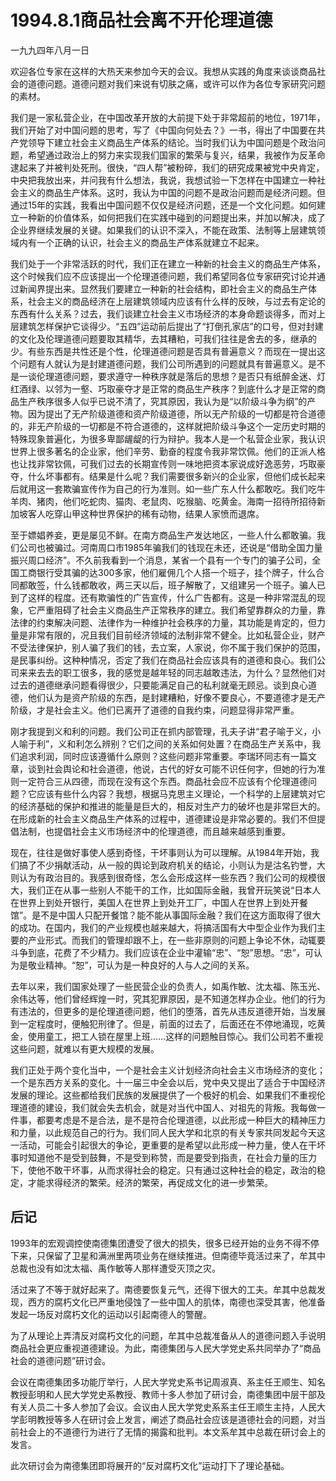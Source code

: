 # 1994.8.1商品社会离不开伦理道德

一九九四年八月一日  
  
 欢迎各位专家在这样的大热天来参加今天的会议。我想从实践的角度来谈谈商品社会的道德问题。道德问题对我们来说有切肤之痛，或许可以作为各位专家研究问题的素材。  
  
 我们是一家私营企业，在中国改革开放的大前提下处于非常超前的地位，1971年，我们开始了对中国问题的思考，写了《中国向何处去？》一书，得出了中国要在共产党领导下建立社会主义商品生产体系的结论。当时我们认为中国问题是个政治问题，希望通过政治上的努力来实现我们国家的繁荣与复兴，结果，我被作为反革命逮起来了并被判处死刑。很快，“四人帮”被粉碎，我们的研究成果被党中央肯定，中央把我放出来，并问我有什么想法，我说，我想试验一下怎样在中国建立一种社会主义的商品生产体系。这时，我认为中国的问题不是政治问题而是经济问题。但通过15年的实践，我看出中国问题不仅仅是经济问题，还是一个文化问题。如何建立一种新的价值体系，如何把我们在实践中碰到的问题提出来，并加以解决，成了企业界继续发展的关键。如果我们的认识不深入，不能在政策、法制等上层建筑领域内有一个正确的认识，社会主义的商品生产体系就建立不起来。  
  
 我们处于一个非常活跃的时代，我们正在建立一种新的社会主义的商品生产体系，这个时候我们应不应该提出一个伦理道德问题，我们希望同各位专家研究讨论并通过新闻界提出来。显然我们要建立一种新的社会结构，即社会主义的商品生产体系，社会主义的商品经济在上层建筑领域内应该有什么样的反映，与过去有定论的东西有什么关系？过去，我们谈建立社会主义市场经济的本身命题谈得多，而对上层建筑怎样保护它谈得少。“五四”运动前后提出了“打倒孔家店”的口号，但对封建的文化及伦理道德问题要取其精华，去其糟粕，可我们往往是舍去的多，继承的少。有些东西是共性还是个性，伦理道德问题是否具有普遍意义？而现在一提出这个问题有人就认为是封建道德问题，我们公司所遇到的问题就具有普遍意义。是不是一谈伦理道德问题，要求遵守一种秩序就是落后的思想？是否只有纸醉金迷、灯红酒绿、以邻为一壑、巧取豪夺才是正常的商品生产秩序？到底什么才是正常的商品生产秩序很多人似乎已说不清了，究其原因，我认为是“以阶级斗争为纲”的产物。因为提出了无产阶级道德和资产阶级道德，所以无产阶级的一切都是符合道德的，非无产阶级的一切都是不符合道德的，这样就把阶级斗争这个一定历史时期的特殊现象普遍化，为很多卑鄙龌龊的行为辩护。我本人是一个私营企业家，我认识世界上很多著名的企业家，他们辛劳、勤奋的程度令我非常饮佩。他们的正派人格也让找非常钦佩，可我们过去的长期宣传则一味地把资本家说成好逸恶劳，巧取豪夺，什么坏事都有。结果是什么呢？我们需要很多新兴的企业家，但他们成长起来后就用这一套欺骗宣传作为自己的行为准则。如一些广东人什么都敢吃。我们吃牛羊肉、猪肉，他们吃蛇肉、猫肉、老鼠肉、吃猴脑、吃黄金。海南一招待所招待新加坡客人吃穿山甲这种世界保护的稀有动物，结果人家愤而退席。  
  
 至于嫖娼养妾，更是屡见不鲜。在南方商品生产发达地区，一些人什么都敢骗。我们公司也被骗过。河南周口市1985年骗我们的钱现在未还，还说是“借助全国力量振兴周口经济”。不久前我看到一个消息，某省一个县有一个专门的骗子公司，全国工商银行受其骗的达300多家，他们雇佣几个人搭一个班子，挂个牌子，什么合同都敢签，什么钱都敢收，两三天以后，班子解散了，又组建另一个班子。骗人已到了这样的程度。还有欺骗性的广告宣传，什么广告都有。这是一种非常混乱的现象，它严重阻碍了社会主义商品生产正常秩序的建立。我们希望靠群众的力量，靠法律的约束解决问题、法律作为一种维护社会秩序的力量，其功能是肯定的，但力量是非常有限的，况且我们目前经济领域的法制非常不健全。比如私营企业，财产不受法律保护，别人骗了我们的钱，去立案，人家说，你不属于我们保护的范围，是民事纠纷。这种种情况，否定了我们在商品社会应该具有的道德和良心。我们公司来来去去的职工很多，我的感觉是越年轻的同志越敢违法，为什么？显然他们对过去的道德继承问题看得很少，只要能满足自己的私利就毫无顾忌。谈到良心道德，他们认为是资产阶级的东西，是封建糟粕，好像不要良心，不要道德才是无产阶级，才是社会主义。他们已离开了道德的自我约束，问题显得非常严重。  
  
 刚才我提到义和利的问题。我们公司正在抓内部管理，孔夫子讲“君子喻于义，小人喻于利”，义和利怎么辨别？它们之间的关系如何处置？在商品生产关系中，我们追求利润，同时应该遵循什么原则？这些问题非常重要。李瑞环同志有一篇文章，谈到社会舆论和社会道德，他说，古代的好女可能不识任何字，但她的行为准则一定符合三从四德，而现在没有这个东西。商品社会应不应该有个伦理道德问题？它应该有些什么内容？我想，根据马克思主义理论，一个科学的上层建筑对它的经济基础的保护和推进的能量是巨大的，相反对生产力的破坏也是非常巨大的。在形成新的社会主义商品生产体系的过程中，道德建设是非常必要的。我们不但提倡法制，也提倡社会主义市场经济中的伦理道德，而且越来越感到重要。  
  
 现在，往往是做好事使人感到奇怪，干坏事则认为可以理解。从1984年开始，我们搞了不少捐献活动，从一般的舆论到政府机关的结论，小则认为是沽名钓誉，大则认为有政治目的。我感到很奇怪，怎么会形成这样一些东西？我们公司的规模很大，我们正在从事一些别人不能干的工作，比如国际金融，我曾开玩笑说“日本人在世界上到处开银行，美国人在世界上到处开工厂，中国人在世界上到处开餐馆”。是不是中国人只配开餐馆？能不能从事国际金融？我们在这方面取得了很大的成功。在国内，我们的产业规模也越来越大，将搞活国有大中型企业作为我们主要的产业形式。而我们的管理却跟不上，在一些非原则的问题上争论不休，动辄要斗争到底，花费了不少精力。我们应该在企业中灌输“忠”、“恕”思想。“忠”，可认为是敬业精神。“恕”，可认为是一种良好的人与人之间的关系。  
  
 去年以来，我们国家处理了一些民营企业的负责人，如禹作敏、沈太福、陈玉光、余伟达等，他们曾经辉煌一时，究其犯罪原因，是不知道怎样办企业。他们的行为有违法的，但更多的是伦理道德问题，他们的堕落，首先从违反道德开始，当发展到一定程度时，便触犯刑律了。但是，前面的过去了，后面还在不停地涌现，吃黄金，使用童工，把工人锁在屋里上班……这样的问题触目惊心。我们公司若不重视这些问题，就难以有更大规模的发展。  
  
 我们正处于两个变化当中，一个是社会主义计划经济向社会主义市场经济的变化；一个是东西方关系的变化。十一届三中全会以后，党中央又提出了适合于中国经济发展的理论。这些都给我们民族的发展提供了一个极好的机会、如果我们不重视伦理道德的建设，我们就会失去机会，就是对当代中国人、对祖先的背叛。我每做一件事，都要考虑是不是合法，是不是符合伦理道德，以此形成一种巨大的精神压力和力量，以此规范自己的行为。我们同人民大学和北京的有关专家共同发起今天这一活动，可能会引起很大的争论，更重要的是希望以此形成一种力量，使人在干坏事时知道他不是受到鼓舞，不是受到称赞，而是要受到指责，在社会力量的压力下，使他不敢干坏事，从而求得社会的稳定。只有通过这种社会的稳定，政治的稳定，才能求得经济的繁荣。经济的繁荣，再促成文化的进一步繁荣。

## **后记**

1993年的宏观调控使南德集团遭受了很大的损失，很多已经开始的业务不得不停下来，只保留了卫星和满洲里两项业务在继续推进。但南德毕竟活过来了，牟其中总裁也没有如沈太福、禹作敏等人那样遭受灭顶之灾。  
  
 活过来了不等于就好起来了。南德要恢复元气，还得下很大的工夫。牟其中总裁发现，西方的腐朽文化已严重地侵蚀了一些中国人的肌体，南德也深受其害，他准备发起一场反对腐朽文化的运动以引起南德人的警醒。  
  
 为了从理论上弄清反对腐朽文化的问题，牟其中总裁准备从人的道德问题入手说明商品社会更应重视道德建设。为此，南德集团与人民大学党史系共同举办了“商品社会的道德问题”研讨会。  
  
 会议在南德集团多功能厅举行，人民大学党史系书记周淑真、系主任王顺生、知名教授彭明和人民大学党史系教授、教师十多人参加了研讨会，南德集团中层干部及有关人员二十多人参加了会议。会议由人民大学党史系系主任王顺生主持，人民大学彭明教授等多人在研讨会上发言，阐述了商品社会应该是道德社会的问题，对当前社会上的不道德行为进行了无情的揭露和批判。本文系牟其中总裁在研讨会上的发言。  
  
 此次研讨会为南德集团即将展开的“反对腐朽文化”运动打下了理论基础。  


